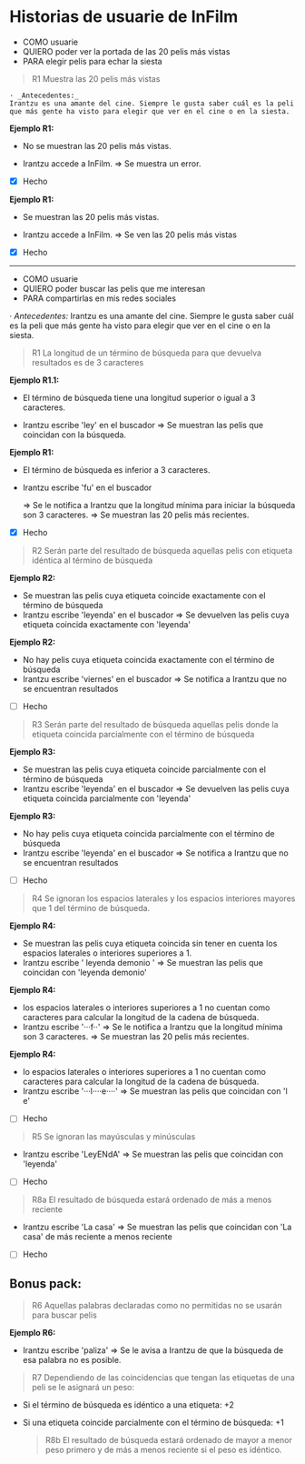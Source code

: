 # Historias de usuarie de InFilm

- COMO usuarie
- QUIERO poder ver la portada de las 20 pelis más vistas
- PARA elegir pelis para echar la siesta

> R1 Muestra las 20 pelis más vistas

    · _Antecedentes:_
    Irantzu es una amante del cine. Siempre le gusta saber cuál es la peli que más gente ha visto para elegir que ver en el cine o en la siesta.

**Ejemplo R1:**

- No se muestran las 20 pelis más vistas.

- Irantzu accede a InFilm. => Se muestra un error.

- [x] Hecho

**Ejemplo R1:**

- Se muestran las 20 pelis más vistas.

- Irantzu accede a InFilm. => Se ven las 20 pelis más vistas

- [x] Hecho

---

- COMO usuarie
- QUIERO poder buscar las pelis que me interesan
- PARA compartirlas en mis redes sociales

· _Antecedentes:_
Irantzu es una amante del cine. Siempre le gusta saber cuál es la peli que más gente ha visto para elegir que ver en el cine o en la siesta.

> R1 La longitud de un término de búsqueda para que devuelva resultados es de 3 caracteres

**Ejemplo R1.1:**

- El término de búsqueda tiene una longitud superior o igual a 3 caracteres.

- Irantzu escribe 'ley' en el buscador => Se muestran las pelis que coincidan con la búsqueda.

**Ejemplo R1:**

- El término de búsqueda es inferior a 3 caracteres.
- Irantzu escribe 'fu' en el buscador

  => Se le notifica a Irantzu que la longitud mínima para iniciar la búsqueda son 3 caracteres.
  => Se muestran las 20 pelis más recientes.

- [x] Hecho

> R2 Serán parte del resultado de búsqueda aquellas pelis con etiqueta idéntica al término de búsqueda

**Ejemplo R2:**

- Se muestran las pelis cuya etiqueta coincide exactamente con el término de búsqueda
- Irantzu escribe 'leyenda' en el buscador
  => Se devuelven las pelis cuya etiqueta coincida exactamente con 'leyenda'

**Ejemplo R2:**

- No hay pelis cuya etiqueta coincida exactamente con el término de búsqueda
- Irantzu escribe 'viernes' en el buscador
  => Se notifica a Irantzu que no se encuentran resultados

- [ ] Hecho

> R3 Serán parte del resultado de búsqueda aquellas pelis donde la etiqueta coincida parcialmente con el término de búsqueda

**Ejemplo R3:**

- Se muestran las pelis cuya etiqueta coincide parcialmente con el término de búsqueda
- Irantzu escribe 'leyenda' en el buscador
  => Se devuelven las pelis cuya etiqueta coincida parcialmente con 'leyenda'

**Ejemplo R3:**

- No hay pelis cuya etiqueta coincida parcialmente con el término de búsqueda
- Irantzu escribe 'leyenda' en el buscador
  => Se notifica a Irantzu que no se encuentran resultados

- [ ] Hecho

> R4 Se ignoran los espacios laterales y los espacios interiores mayores que 1 del término de búsqueda.

**Ejemplo R4:**

- Se muestran las pelis cuya etiqueta coincida sin tener en cuenta los espacios laterales o interiores superiores a 1.
- Irantzu escribe ' leyenda demonio '
  => Se muestran las pelis que coincidan con 'leyenda demonio'

**Ejemplo R4:**

- los espacios laterales o interiores superiores a 1 no cuentan como caracteres para calcular la longitud de la cadena de búsqueda.
- Irantzu escribe '···f··'
  => Se le notifica a Irantzu que la longitud mínima son 3 caracteres.
  => Se muestran las 20 pelis más recientes.

**Ejemplo R4:**

- lo espacios laterales o interiores superiores a 1 no cuentan como caracteres para calcular la longitud de la cadena de búsqueda.
- Irantzu escribe '···l····e····'
  => Se muestran las pelis que coincidan con 'l e'

- [ ] Hecho

> R5 Se ignoran las mayúsculas y minúsculas

- Irantzu escribe 'LeyENdA'
  => Se muestran las pelis que coincidan con 'leyenda'

- [ ] Hecho

> R8a El resultado de búsqueda estará ordenado de más a menos reciente

- Irantzu escribe 'La casa'
  => Se muestran las pelis que coincidan con 'La casa' de más reciente a menos reciente

- [ ] Hecho

## Bonus pack:

> R6 Aquellas palabras declaradas como no permitidas no se usarán para buscar pelis

**Ejemplo R6:**

- Irantzu escribe 'paliza'
  => Se le avisa a Irantzu de que la búsqueda de esa palabra no es posible.

> R7 Dependiendo de las coincidencias que tengan las etiquetas de una peli se le asignará un peso:

- Si el término de búsqueda es idéntico a una etiqueta: +2

- Si una etiqueta coincide parcialmente con el término de búsqueda: +1

  > R8b El resultado de búsqueda estará ordenado de mayor a menor peso primero y de más a menos reciente si el peso es idéntico.

